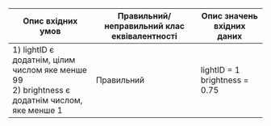 | Опис вхідних умов | Правильний/ неправильний клас еквівалентності | Опис значень вхідних даних |
| ----------------- | --------------------------------------------- | -------------------------- |
| 1) lightID є додатнім, цілим числом яке менше 99 <br> 2) brightness є додатнім числом, яке менше 1 | Правильний | lightID = 1 <br> brightness = 0.75 |
